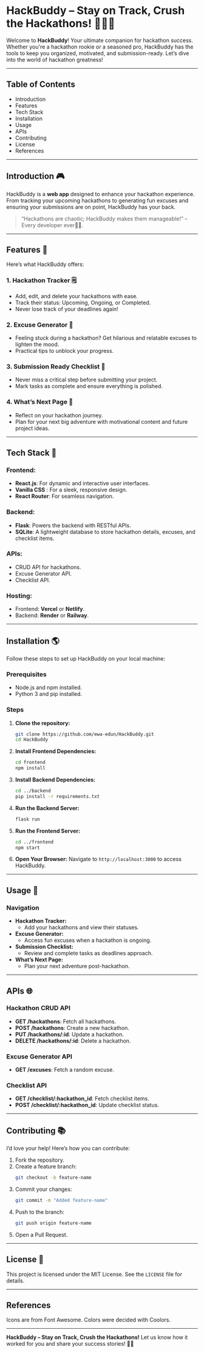 # HackBuddy – Stay on Track, Crush the Hackathons! 💪🎨🥇

Welcome to **HackBuddy**! Your ultimate companion for hackathon success. Whether you're a hackathon rookie or a seasoned pro, HackBuddy has the tools to keep you organized, motivated, and submission-ready. Let’s dive into the world of hackathon greatness!

---

## Table of Contents
- Introduction
- Features
- Tech Stack
- Installation
- Usage
- APIs
- Contributing
- License
- References

---

## Introduction 🎮
HackBuddy is a **web app** designed to enhance your hackathon experience. From tracking your upcoming hackathons to generating fun excuses and ensuring your submissions are on point, HackBuddy has your back.

> “Hackathons are chaotic; HackBuddy makes them manageable!” – Every developer ever🤭🤭.

---

## Features 🔬
Here’s what HackBuddy offers:

### 1. **Hackathon Tracker** 🗒
- Add, edit, and delete your hackathons with ease.
- Track their status: Upcoming, Ongoing, or Completed.
- Never lose track of your deadlines again!

### 2. **Excuse Generator** 🎤
- Feeling stuck during a hackathon? Get hilarious and relatable excuses to lighten the mood.
- Practical tips to unblock your progress.

### 3. **Submission Ready Checklist** 🔧
- Never miss a critical step before submitting your project.
- Mark tasks as complete and ensure everything is polished.

### 4. **What’s Next Page** 🚀
- Reflect on your hackathon journey.
- Plan for your next big adventure with motivational content and future project ideas.

---

## Tech Stack 🤖

### **Frontend:**
- **React.js**: For dynamic and interactive user interfaces.
- **Vanilla CSS** : For a sleek, responsive design.
- **React Router**: For seamless navigation.

### **Backend:**
- **Flask**: Powers the backend with RESTful APIs.
- **SQLite**: A lightweight database to store hackathon details, excuses, and checklist items.

### **APIs:**
- CRUD API for hackathons.
- Excuse Generator API.
- Checklist API.

### **Hosting:**
- Frontend: **Vercel** or **Netlify**.
- Backend: **Render** or **Railway**.

---

## Installation 🌎
Follow these steps to set up HackBuddy on your local machine:

### Prerequisites
- Node.js and npm installed.
- Python 3 and pip installed.

### Steps
1. **Clone the repository:**
   ```bash
   git clone https://github.com/ewa-edun/HackBuddy.git
   cd HackBuddy
   ```

2. **Install Frontend Dependencies:**
   ```bash
   cd frontend
   npm install
   ```

3. **Install Backend Dependencies:**
   ```bash
   cd ../backend
   pip install -r requirements.txt
   ```

4. **Run the Backend Server:**
   ```bash
   flask run
   ```

5. **Run the Frontend Server:**
   ```bash
   cd ../frontend
   npm start
   ```

6. **Open Your Browser:**
   Navigate to `http://localhost:3000` to access HackBuddy.

---

## Usage 🔄

### Navigation
- **Hackathon Tracker:**
  - Add your hackathons and view their statuses.
- **Excuse Generator:**
  - Access fun excuses when a hackathon is ongoing.
- **Submission Checklist:**
  - Review and complete tasks as deadlines approach.
- **What’s Next Page:**
  - Plan your next adventure post-hackathon.

---

## APIs 🌐

### Hackathon CRUD API
- **GET /hackathons**: Fetch all hackathons.
- **POST /hackathons**: Create a new hackathon.
- **PUT /hackathons/:id**: Update a hackathon.
- **DELETE /hackathons/:id**: Delete a hackathon.

### Excuse Generator API
- **GET /excuses**: Fetch a random excuse.

### Checklist API
- **GET /checklist/:hackathon_id**: Fetch checklist items.
- **POST /checklist/:hackathon_id**: Update checklist status.

---

## Contributing 📚
I’d love your help! Here’s how you can contribute:

1. Fork the repository.
2. Create a feature branch:
   ```bash
   git checkout -b feature-name
   ```
3. Commit your changes:
   ```bash
   git commit -m "Added feature-name"
   ```
4. Push to the branch:
   ```bash
   git push origin feature-name
   ```
5. Open a Pull Request.

---

## License 📄
This project is licensed under the MIT License. See the `LICENSE` file for details.

---

## References
 Icons are from Font Awesome.
 Colors were decided with Coolors.

 
---

**HackBuddy – Stay on Track, Crush the Hackathons!** Let us know how it worked for you and share your success stories! 🎨🎉
